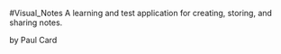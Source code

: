 #Visual_Notes
A learning and test application for creating, storing, and sharing notes.

by Paul Card